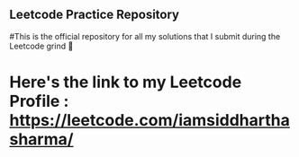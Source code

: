 ## Leetcode Practice Repository
#This is the official repository for all my solutions that I submit during the Leetcode grind 💪
# Here's the link to my Leetcode Profile : https://leetcode.com/iamsiddharthasharma/

